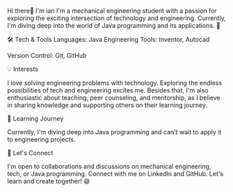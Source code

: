 Hi there👋 I'm ian
I'm a mechanical engineering student with a passion for exploring the exciting intersection of technology and engineering. Currently, I'm diving deep into the world of Java programming and its applications. 🚀

🛠️ Tech & Tools
Languages: Java
Engineering Tools: Inventor, Autocad

Version Control: Git, GitHub

💡 Interests

I love solving engineering problems with technology. Exploring the endless possibilities of tech and engineering excites me. Besides that, I'm also enthusiastic about teaching, peer counseling, and mentorship, as I believe in sharing knowledge and supporting others on their learning journey.

🌱 Learning Journey

Currently, I'm diving deep into Java programming and can't wait to apply it to engineering projects.

🤝 Let's Connect

I'm open to collaborations and discussions on mechanical engineering, tech, or Java programming. Connect with me on LinkedIn and GitHub. Let's learn and create together! 😄
